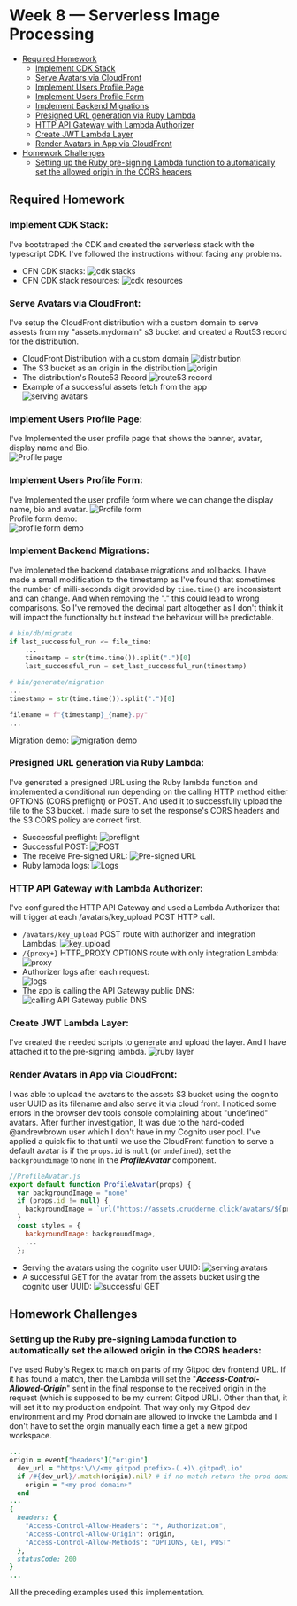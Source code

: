 # Week 8 — Serverless Image Processing

- [Required Homework](#required-homework)
  - [Implement CDK Stack](#implement-cdk-stack)
  - [Serve Avatars via CloudFront](#serve-avatars-via-cloudfront)
  - [Implement Users Profile Page](#implement-users-profile-page)
  - [Implement Users Profile Form](#implement-users-profile-form)
  - [Implement Backend Migrations](#implement-backend-migrations)
  - [Presigned URL generation via Ruby Lambda](#presigned-url-generation-via-ruby-lambda)
  - [HTTP API Gateway with Lambda Authorizer](#http-api-gateway-with-lambda-authorizer)
  - [Create JWT Lambda Layer](#create-jwt-lambda-layer)
  - [Render Avatars in App via CloudFront](#render-avatars-in-app-via-cloudfront)
- [Homework Challenges](#homework-challenges)
  - [Setting up the Ruby pre-signing Lambda function to automatically set the allowed origin in the CORS headers](#setting-up-the-ruby-pre-signing-lambda-function-to-automatically-set-the-allowed-origin-in-the-cors-headers)

## Required Homework

### Implement CDK Stack:

I've bootstraped the CDK and created the serverless stack with the typescript CDK. I've followed the instructions without facing any problems.

- CFN CDK stacks:
  ![cdk stacks](assests/week08/hwreq-0101-cdk-stacks.png)
- CFN CDK stack resources:
  ![cdk resources](assests/week08/hwreq-0102-cdk-resources.png)

### Serve Avatars via CloudFront:

I've setup the CloudFront distribution with a custom domain to serve assests from my "assets.mydomain" s3 bucket and created a Rout53 record for the distribution.

- CloudFront Distribution with a custom domain
  ![distribution](assests/week08/hwreq-0201-cloud-front-destribution.png)
- The S3 bucket as an origin in the distribution
  ![origin](assests/week08/hwreq-0202-cloud-front-s3-originpng.png)
- The distribution's Route53 Record
  ![route53 record](assests/week08/hwreq-0203-cloud-front-route53-record.png)
- Example of a successful assets fetch from the app  
  ![serving avatars](week08/../assests/week08/hwreq-0204-serving-avatars.png)

### Implement Users Profile Page:

I've Implemented the user profile page that shows the banner, avatar, display name and Bio.  
![Profile page](assests/week08/hwreq-0301-profile-page.png)

### Implement Users Profile Form:

I've Implemented the user profile form where we can change the display name, bio and avatar.
![Profile form](assests/week08/hwreq-0401-profile-form.png)  
Profile form demo:  
![profile form demo](assests/week08/hwreq-0402-profile-form-demo.gif)

### Implement Backend Migrations:

I've impleneted the backend database migrations and rollbacks. I have made a small modification to the timestamp as I've found that sometimes the number of milli-seconds digit provided by `time.time()` are inconsistent and can change. And when removing the "." this could lead to wrong comparisons. So I've removed the decimal part altogether as I don't think it will impact the functionalty but instead the behaviour will be predictable.

```python
# bin/db/migrate
if last_successful_run <= file_time:
    ...
    timestamp = str(time.time()).split(".")[0]
    last_successful_run = set_last_successful_run(timestamp)
```

```python
# bin/generate/migration
...
timestamp = str(time.time()).split(".")[0]

filename = f"{timestamp}_{name}.py"
...
```

Migration demo:
![migration demo](assests/week08/hwreq-0501-migration.gif)

### Presigned URL generation via Ruby Lambda:

I've generated a presigned URL using the Ruby lambda function and implemented a conditional run depending on the calling HTTP method either OPTIONS (CORS preflight) or POST. And used it to successfully upload the file to the S3 bucket. I made sure to set the response's CORS headers and the S3 CORS policy are correct first.

- Successful preflight:
  ![preflight](assests/week08/hwreq-0601-ruby-preflight-success.png)
- Successful POST:
  ![POST](assests/week08/hwreq-0602-ruby-POST-success.png)
- The receive Pre-signed URL:
  ![Pre-signed URL](assests/week08/hwreq-0603-ruby-pre-signed-key.png)
- Ruby lambda logs:
  ![Logs](assests/week08/hwreq-0604-ruby-logs.png)

### HTTP API Gateway with Lambda Authorizer:

I've configured the HTTP API Gateway and used a Lambda Authorizer that will trigger at each /avatars/key_upload POST HTTP call.

- `/avatars/key_upload` POST route with authorizer and integration Lambdas:
  ![key_upload](assests/week08/hwreq-0701-apigateway-key_upload.png)
- `/{proxy+}` HTTP_PROXY OPTIONS route with only integration Lambda:
  ![proxy](assests/week08/hwreq-0702-apigateway-http-proxy.png)
- Authorizer logs after each request:  
  ![logs](assests/week08/hwreq-0703-authoriser-logs.png)
- The app is calling the API Gateway public DNS:  
  ![calling API Gateway public DNS](assests/week08/hwreq-0601-ruby-preflight-success.png)

### Create JWT Lambda Layer:

I've created the needed scripts to generate and upload the layer. And I have attached it to the pre-signing lambda.
![ruby layer](assests/week08/hwreq-0801-ruby-layer.png)

### Render Avatars in App via CloudFront:

I was able to upload the avatars to the assets S3 bucket using the cognito user UUID as its filename and also serve it via cloud front. I noticed some errors in the browser dev tools console complaining about "undefined" avatars. After further investigation, It was due to the hard-coded @andrewbrown user which I don't have in my Cognito user pool. I've applied a quick fix to that until we use the CloudFront function to serve a default avatar is if the `props.id` is `null` (or `undefined`), set the `backgroundimage` to `none` in the **_ProfileAvatar_** component.

```js
//ProfileAvatar.js
export default function ProfileAvatar(props) {
  var backgroundImage = "none"
  if (props.id != null) {
    backgroundImage = `url("https://assets.crudderme.click/avatars/${props.id}.jpg")`
  }
  const styles = {
    backgroundImage: backgroundImage,
    ...
  };
```

- Serving the avatars using the cognito user UUID:
  ![serving avatars](assests/week08/hwreq-0901-serving-avatars.png)
- A successful GET for the avatar from the assets bucket using the cognito user UUID:
  ![successful GET](assests/week08/hwreq-0902-serving-avatars.png)

## Homework Challenges

### Setting up the Ruby pre-signing Lambda function to automatically set the allowed origin in the CORS headers:

I've used Ruby's Regex to match on parts of my Gitpod dev frontend URL. If it has found a match, then the Lambda will set the "**_Access-Control-Allowed-Origin_**" sent in the final response to the received origin in the request (which is supposed to be my current Gitpod URL). Other than that, it will set it to my production endpoint. That way only my Gitpod dev environment and my Prod domain are allowed to invoke the Lambda and I don't have to set the orgin manually each time a get a new gitpod workspace.

```ruby
...
origin = event["headers"]["origin"]
  dev_url = "https:\/\/<my gitpod prefix>-(.+)\.gitpod\.io"
  if /#{dev_url}/.match(origin).nil? # if no match return the prod domain
    origin = "<my prod domain>"
  end
...
{
  headers: {
    "Access-Control-Allow-Headers": "*, Authorization",
    "Access-Control-Allow-Origin": origin,
    "Access-Control-Allow-Methods": "OPTIONS, GET, POST"
  },
  statusCode: 200
}
...
```

All the preceding examples used this implementation.
